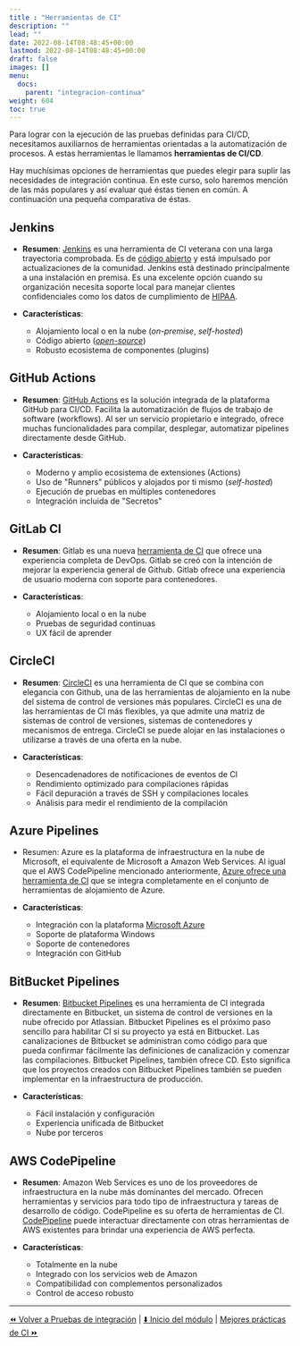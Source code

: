 ```yaml
---
title : "Herramientas de CI"
description: ""
lead: ""
date: 2022-08-14T08:48:45+00:00
lastmod: 2022-08-14T08:48:45+00:00
draft: false
images: []
menu:
  docs:
    parent: "integracion-continua"
weight: 604
toc: true
---
```


Para lograr con la ejecución de las pruebas definidas para CI/CD, necesitamos auxiliarnos de herramientas orientadas a la automatización de procesos. A estas herramientas le llamamos **herramientas de CI/CD**.

Hay muchísimas opciones de herramientas que puedes elegir para suplir las necesidades de integración continua. En este curso, solo haremos mención de las más populares y así evaluar qué éstas tienen en común. A continuación una pequeña comparativa de éstas.

## Jenkins

- **Resumen**: [Jenkins] es una herramienta de CI veterana con una larga trayectoria comprobada. Es de [código abierto][open-source] y está impulsado por actualizaciones de la comunidad. Jenkins está destinado principalmente a una instalación en premisa. Es una excelente opción cuando su organización necesita soporte local para manejar clientes confidenciales como los datos de cumplimiento de [HIPAA].

- **Características**:
  - Alojamiento local o en la nube (*on-premise*, *self-hosted*)
  - Código abierto (*[open-source]*)
  - Robusto ecosistema de componentes (plugins)

## GitHub Actions

- **Resumen**: [GitHub Actions] es la solución integrada de la plataforma GitHub para CI/CD. Facilita la automatización de flujos de trabajo de software (workflows). Al ser un servicio propietario e integrado, ofrece muchas funcionalidades para compilar, desplegar, automatizar pipelines directamente desde GitHub.

- **Características**:
  - Moderno y amplio ecosistema de extensiones (Actions)
  - Uso de "Runners" públicos y alojados por ti mismo (*self-hosted*)
  - Ejecución de pruebas en múltiples contenedores
  - Integración incluida de "Secretos"

## GitLab CI

- **Resumen**: Gitlab es una nueva [herramienta de CI][GitLab] que ofrece una experiencia completa de DevOps. Gitlab se creó con la intención de mejorar la experiencia general de Github. Gitlab ofrece una experiencia de usuario moderna con soporte para contenedores.

- **Características**:
  - Alojamiento local o en la nube
  - Pruebas de seguridad continuas
  - UX fácil de aprender

## CircleCI

- **Resumen**: [CircleCI] es una herramienta de CI que se combina con elegancia con Github, una de las herramientas de alojamiento en la nube del sistema de control de versiones más populares. CircleCI es una de las herramientas de CI más flexibles, ya que admite una matriz de sistemas de control de versiones, sistemas de contenedores y mecanismos de entrega. CircleCI se puede alojar en las instalaciones o utilizarse a través de una oferta en la nube.

- **Características**:
  - Desencadenadores de notificaciones de eventos de CI
  - Rendimiento optimizado para compilaciones rápidas
  - Fácil depuración a través de SSH y compilaciones locales
  - Análisis para medir el rendimiento de la compilación

## Azure Pipelines

- Resumen: Azure es la plataforma de infraestructura en la nube de Microsoft, el equivalente de Microsoft a Amazon Web Services. Al igual que el AWS CodePipeline mencionado anteriormente, [Azure ofrece una herramienta de CI][Azure Pipelines] que se integra completamente en el conjunto de herramientas de alojamiento de Azure.

- **Características**:
  - Integración con la plataforma [Microsoft Azure]
  - Soporte de plataforma Windows
  - Soporte de contenedores
  - Integración con GitHub

## BitBucket Pipelines

- **Resumen**: [Bitbucket Pipelines][BitBucket Pipelines] es una herramienta de CI integrada directamente en Bitbucket, un sistema de control de versiones en la nube ofrecido por Atlassian. Bitbucket Pipelines es el próximo paso sencillo para habilitar CI si su proyecto ya está en Bitbucket. Las canalizaciones de Bitbucket se administran como código para que pueda confirmar fácilmente las definiciones de canalización y comenzar las compilaciones. Bitbucket Pipelines, también ofrece CD. Esto significa que los proyectos creados con Bitbucket Pipelines también se pueden implementar en la infraestructura de producción.

- **Características**:
  - Fácil instalación y configuración
  - Experiencia unificada de Bitbucket
  - Nube por terceros

## AWS CodePipeline

- **Resumen**: Amazon Web Services es uno de los proveedores de infraestructura en la nube más dominantes del mercado. Ofrecen herramientas y servicios para todo tipo de infraestructura y tareas de desarrollo de código. CodePipeline es su oferta de herramientas de CI. [CodePipeline][AWS CodePipeline] puede interactuar directamente con otras herramientas de AWS existentes para brindar una experiencia de AWS perfecta.

- **Características**:
  - Totalmente en la nube
  - Integrado con los servicios web de Amazon
  - Compatibilidad con complementos personalizados
  - Control de acceso robusto

---

[:rewind: Volver a Pruebas de integración](02-pruebas-de-integracion.md) | [:arrow_down: Inicio del módulo](../README.md) | [Mejores prácticas de CI :fast_forward:](04-mejoras-practicas-de-ci.md)

<!-- Referencias -->
[open-source]: ../../referencias/enlaces#open-source
[HIPAA]: ../../referencias/enlaces#hipaa
[Jenkins]: ../../referencias/enlaces#jenkins
[GitHub Actions]: ../../referencias/enlaces#github-actions
[GitLab]: ../../referencias/enlaces#gitlab-ci
[Microsoft Azure]: ../../referencias/enlaces#microsoft-azure
[Azure Pipelines]: ../../referencias/enlaces#azure-pipelines
[Bitbucket Pipelines]: ../../referencias/enlaces#bitbucket-pipelines
[AWS CodePipeline]: ../../referencias/enlaces#aws-codepipeline
[CircleCI]: ../../referencias/enlaces#circleci
